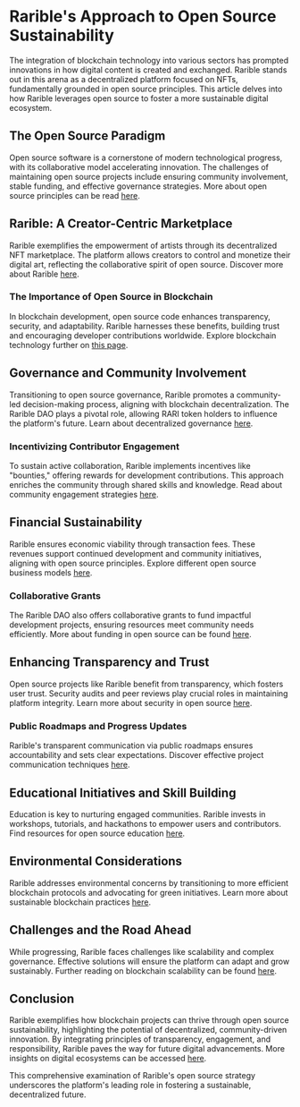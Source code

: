 # Rarible's Approach to Open Source Sustainability

The integration of blockchain technology into various sectors has prompted innovations in how digital content is created and exchanged. Rarible stands out in this arena as a decentralized platform focused on NFTs, fundamentally grounded in open source principles. This article delves into how Rarible leverages open source to foster a more sustainable digital ecosystem.

## The Open Source Paradigm

Open source software is a cornerstone of modern technological progress, with its collaborative model accelerating innovation. The challenges of maintaining open source projects include ensuring community involvement, stable funding, and effective governance strategies. More about open source principles can be read [here](https://opensource.org/osd-annotated).

## Rarible: A Creator-Centric Marketplace

Rarible exemplifies the empowerment of artists through its decentralized NFT marketplace. The platform allows creators to control and monetize their digital art, reflecting the collaborative spirit of open source. Discover more about Rarible [here](https://rarible.com/).

### The Importance of Open Source in Blockchain

In blockchain development, open source code enhances transparency, security, and adaptability. Rarible harnesses these benefits, building trust and encouraging developer contributions worldwide. Explore blockchain technology further on [this page](https://ethereum.org/en/developers/docs/).

## Governance and Community Involvement

Transitioning to open source governance, Rarible promotes a community-led decision-making process, aligning with blockchain decentralization. The Rarible DAO plays a pivotal role, allowing RARI token holders to influence the platform's future. Learn about decentralized governance [here](https://bitcoin.org/en/how-it-works).

### Incentivizing Contributor Engagement

To sustain active collaboration, Rarible implements incentives like "bounties," offering rewards for development contributions. This approach enriches the community through shared skills and knowledge. Read about community engagement strategies [here](https://www.github.com/about).

## Financial Sustainability

Rarible ensures economic viability through transaction fees. These revenues support continued development and community initiatives, aligning with open source principles. Explore different open source business models [here](https://www.redhat.com/en/topics/open-source).

### Collaborative Grants

The Rarible DAO also offers collaborative grants to fund impactful development projects, ensuring resources meet community needs efficiently. More about funding in open source can be found [here](https://www.linuxfoundation.org/projects/).

## Enhancing Transparency and Trust

Open source projects like Rarible benefit from transparency, which fosters user trust. Security audits and peer reviews play crucial roles in maintaining platform integrity. Learn more about security in open source [here](https://www.mozilla.org/en-US/security/).

### Public Roadmaps and Progress Updates

Rarible's transparent communication via public roadmaps ensures accountability and sets clear expectations. Discover effective project communication techniques [here](https://www.atlassian.com/agile/product-management/roadmaps).

## Educational Initiatives and Skill Building

Education is key to nurturing engaged communities. Rarible invests in workshops, tutorials, and hackathons to empower users and contributors. Find resources for open source education [here](https://www.codeacademy.com/).

## Environmental Considerations

Rarible addresses environmental concerns by transitioning to more efficient blockchain protocols and advocating for green initiatives. Learn more about sustainable blockchain practices [here](https://www.green-technology.org/).

## Challenges and the Road Ahead

While progressing, Rarible faces challenges like scalability and complex governance. Effective solutions will ensure the platform can adapt and grow sustainably. Further reading on blockchain scalability can be found [here](https://www.coindesk.com/).

## Conclusion

Rarible exemplifies how blockchain projects can thrive through open source sustainability, highlighting the potential of decentralized, community-driven innovation. By integrating principles of transparency, engagement, and responsibility, Rarible paves the way for future digital advancements. More insights on digital ecosystems can be accessed [here](https://www.wired.com/).

This comprehensive examination of Rarible's open source strategy underscores the platform's leading role in fostering a sustainable, decentralized future.